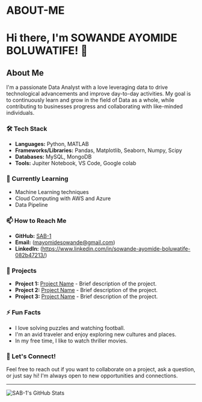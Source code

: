 # ABOUT-ME
# Hi there, I'm SOWANDE AYOMIDE BOLUWATIFE! 👋

## About Me

I'm a passionate Data Analyst with a love leveraging data to drive technological advancements and improve day-to-day activities. My goal is to continuously learn and grow in the field of Data as a whole, while contributing to businesses progress and collaborating with like-minded individuals.

### 🛠️ Tech Stack

- **Languages:** Python, MATLAB
- **Frameworks/Libraries:** Pandas, Matplotlib, Seaborn, Numpy, Scipy
- **Databases:** MySQL, MongoDB
- **Tools:** Jupiter Notebook, VS Code, Google colab

### 🌱 Currently Learning

- Machine Learning techniques
- Cloud Computing with AWS and Azure
- Data Pipeline

### 📫 How to Reach Me

- **GitHub:** [SAB-1](https://github.com/SAB-1)
- **Email:** (mayomidesowande@gmail.com)
- **LinkedIn:** (https://www.linkedin.com/in/sowande-ayomide-boluwatife-082b47213/)

### 🔭 Projects

- **Project 1:** [Project Name](https://github.com/SAB-1/project-1) - Brief description of the project.
- **Project 2:** [Project Name](https://github.com/SAB-1/project-2) - Brief description of the project.
- **Project 3:** [Project Name](https://github.com/SAB-1/project-3) - Brief description of the project.

### ⚡ Fun Facts

- I love solving puzzles and watching football.
- I'm an avid traveler and enjoy exploring new cultures and places.
- In my free time, I like to watch thriller movies.

### 💬 Let's Connect!

Feel free to reach out if you want to collaborate on a project, ask a question, or just say hi! I'm always open to new opportunities and connections.

---

![SAB-1's GitHub Stats](https://github-readme-stats.vercel.app/api?username=SAB-1&show_icons=true&theme=radical)
